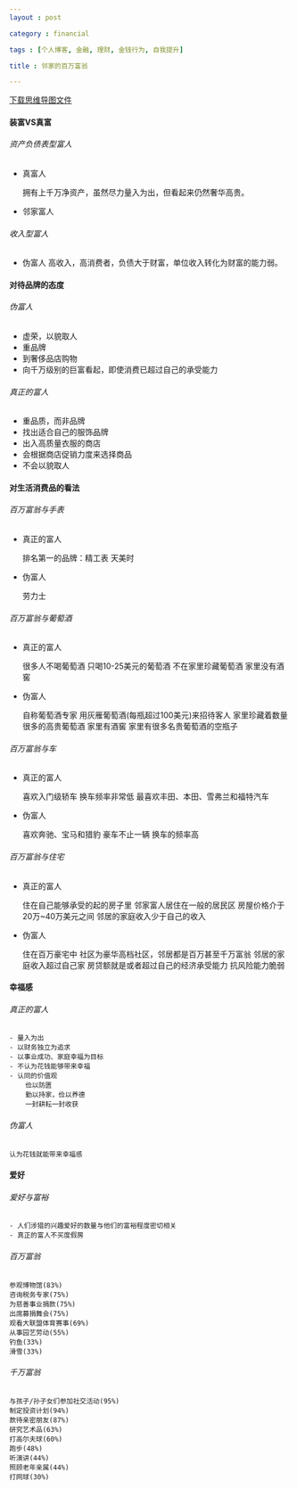 ```yaml
---
layout : post

category : financial

tags : [个人博客, 金融, 理财, 金钱行为, 自我提升]

title : 邻家的百万富翁

---
```


[下载思维导图文件](https://docs.google.com/file/d/0B7UFT4BR96esRWNVZzF1ZGtJSGc/edit?usp=sharing)

#### 装富VS真富


###### 资产负债表型富人

- 真富人

    拥有上千万净资产，虽然尽力量入为出，但看起来仍然奢华高贵。

- 邻家富人

###### 收入型富人

- 伪富人
    高收入，高消费者，负债大于财富，单位收入转化为财富的能力弱。

#### 对待品牌的态度


###### 伪富人

- 虚荣，以貌取人
- 重品牌
- 到奢侈品店购物
- 向千万级别的巨富看起，即使消费已超过自己的承受能力

###### 真正的富人

- 重品质，而非品牌
- 找出适合自己的服饰品牌
- 出入高质量衣服的商店
- 会根据商店促销力度来选择商品
- 不会以貌取人

#### 对生活消费品的看法


###### 百万富翁与手表

- 真正的富人

    排名第一的品牌：精工表
    天美时
    
- 伪富人

    劳力士

###### 百万富翁与葡萄酒

- 真正的富人

    很多人不喝葡萄酒
    只喝10-25美元的葡萄酒
    不在家里珍藏葡萄酒
    家里没有酒窖

- 伪富人

    自称葡萄酒专家
    用灰雁葡萄酒(每瓶超过100美元)来招待客人
    家里珍藏着数量很多的高贵葡萄酒
    家里有酒窖
    家里有很多名贵葡萄酒的空瓶子

###### 百万富翁与车

- 真正的富人

    喜欢入门级轿车
    换车频率非常低
    最喜欢丰田、本田、雪弗兰和福特汽车

- 伪富人

    喜欢奔驰、宝马和猎豹
    豪车不止一辆
    换车的频率高

###### 百万富翁与住宅

- 真正的富人

    住在自己能够承受的起的房子里
    邻家富人居住在一般的居民区
    房屋价格介于20万~40万美元之间
    邻居的家庭收入少于自己的收入
    
- 伪富人

    住在百万豪宅中
    社区为豪华高档社区，邻居都是百万甚至千万富翁
    邻居的家庭收入超过自己家
    房贷额就是或者超过自己的经济承受能力
    抗风险能力脆弱

#### 幸福感


###### 真正的富人

    - 量入为出
    - 以财务独立为追求
    - 以事业成功、家庭幸福为目标
    - 不认为花钱能够带来幸福
    - 认同的价值观
        俭以防匮
        勤以持家，俭以养德
        一封耕耘一封收获

###### 伪富人

    认为花钱就能带来幸福感

#### 爱好


###### 爱好与富裕

    - 人们涉猎的兴趣爱好的数量与他们的富裕程度密切相关
    - 真正的富人不买度假房

###### 百万富翁

    参观博物馆(83%)
    咨询税务专家(75%)
    为慈善事业捐款(75%)
    出席募捐舞会(75%)
    观看大联盟体育赛事(69%)
    从事园艺劳动(55%)
    钓鱼(33%)
    滑雪(33%)

###### 千万富翁

    与孩子/孙子女们参加社交活动(95%)
    制定投资计划(94%)
    款待亲密朋友(87%)
    研究艺术品(63%)
    打高尔夫球(60%)
    跑步(48%)
    听演讲(44%)
    照顾老年亲属(44%)
    打网球(30%)